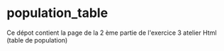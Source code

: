 # population_table
Ce dépot contient la page de la 2 ème partie de l'exercice 3 atelier Html (table de population)
